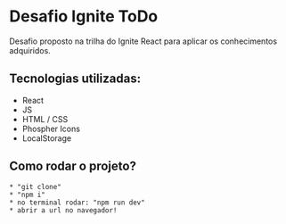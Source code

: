 # Desafio Ignite ToDo

Desafio proposto na trilha do Ignite React para aplicar os conhecimentos adquiridos.

## Tecnologias utilizadas:

* React
* JS
* HTML / CSS
* Phospher Icons
* LocalStorage

## Como rodar o projeto?

    * "git clone"
    * "npm i"
    * no terminal rodar: "npm run dev"
    * abrir a url no navegador!

